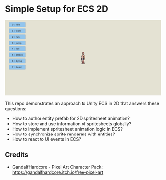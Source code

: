 # Simple Setup for ECS 2D

![spritesheet animations](docs~/preview.gif)

This repo demonstrates an approach to Unity ECS in 2D that answers these questions:

- How to author entity prefab for 2D spritesheet animation?
- How to store and use information of spritesheets globally?
- How to implement spritesheet animation logic in ECS?
- How to synchronize sprite renderers with entities?
- How to react to UI events in ECS?

## Credits

- GandalfHardcore - Pixel Art Character Pack: https://gandalfhardcore.itch.io/free-pixel-art
